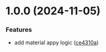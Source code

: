 # 1.0.0 (2024-11-05)


### Features

* add material appy logic ([ce4310a](https://github.com/fhstp/unity-apply-material-all/commit/ce4310a63f9d528dcd988b7673ab733e179879f0))
